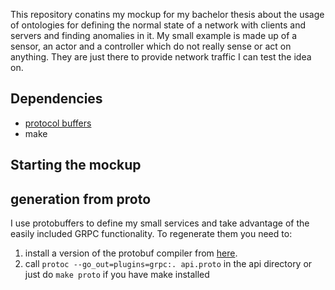 This repository conatins my mockup for my bachelor thesis about the usage of ontologies for defining the normal state of a network with clients and servers and finding anomalies in it. My small example is made up of a sensor, an actor and a controller which do not really sense or act on anything. They are just there to provide network traffic I can test the idea on.

## Dependencies
* [protocol buffers](https://github.com/protocolbuffers/protobuf)
* make

## Starting the mockup

## generation from proto
I use protobuffers to define my small services and take advantage of the easily included GRPC functionality. To regenerate them you need to:
1. install a version of the protobuf compiler from [here](https://github.com/protocolbuffers/protobuf).
2. call `protoc --go_out=plugins=grpc:. api.proto` in the api directory or just do `make proto` if you have make installed